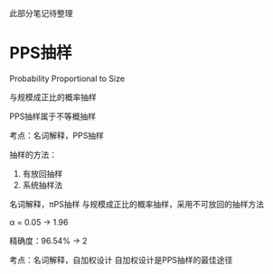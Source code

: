 此部分笔记待整理
# PPS抽样

Probability Proportional to Size

与规模成正比的概率抽样

PPS抽样属于不等概抽样

考点：名词解释，PPS抽样

抽样的方法：
1. 有放回抽样
2. 系统抽样法

名词解释，πPS抽样
与规模成正比的概率抽样，采用不可放回的抽样方法

α = 0.05 -> 1.96

精确度：96.54% -> 2

考点：名词解释，自加权设计
自加权设计是PPS抽样的最佳途径

